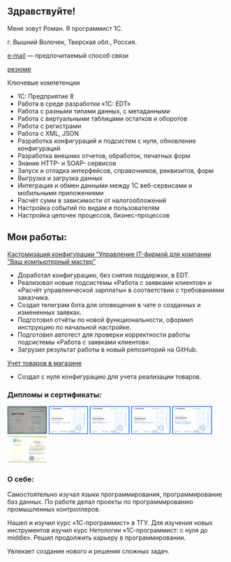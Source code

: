 ## Здравствуйте!

Меня зовут Роман. Я программист 1С.

г. Вышний Волочек, Тверская обл., Россия.

[e-mail](mailto:danroman@yandex.ru) — предпочитаемый способ связи

[резюме](https://docs.google.com/document/d/1AIhtQWyntr-fZI0vCNaaPPzK9M3gRKAfG3DCkI7K7mQ/edit#heading=h.w62vgq4fqlv)

Ключевые компетенции
 
- 1С: Предприятие 8
- Работа в среде разработки «1С: EDT»
- Работа с разными типами данных, с метаданными
- Работа с виртуальными таблицами остатков и оборотов
- Работа с регистрами
- Работа с XML, JSON
- Разработка конфигураций и подсистем с нуля, обновление конфигураций
- Разработка внешних отчетов, обработок, печатных форм
- Знание HTTP- и SOAP- сервисов
- Запуск и отладка интерфейсов, справочников, реквизитов, форм
- Выгрузка и загрузка данных
- Интеграция и обмен данными между 1С веб-сервисами и мобильными приложениями
- Расчёт сумм в зависимости от налогообложений
- Настройка событий по видам и пользователям
- Настройка цепочек процессов, бизнес-процессов

## Мои работы:

[Кастомизация конфигурации “Управление IT-фирмой для компании ”Ваш компьютерный мастер”](https://github.com/danroman-github/diplom)

- Доработал конфигурацию, без снятия поддержки, в EDT.
- Реализовал новые подсистемы «Работа с заявками клиентов» и «Расчёт управленческой зарплаты» в соответствии с требованиями заказчика.
- Создал телеграм бота для оповещения в чате о созданных и измененных заявках.
- Подготовил отчёты по новой функциональности, оформил инструкцию по начальной настройке.
- Подготовил автотест для проверки корректности работы подсистемы «Работа с заявками клиентов».
- Загрузил результат работы в новый репозиторий на GitHub.

[Учет товаров в магазине](https://github.com/danroman-github/danroman-github/blob/main/product%20accounting.dt)

 - Создал с нуля конфигурацию для учета реализации товаров.

### Дипломы и сертификаты:

<img src="https://github.com/danroman-github/danroman-github/blob/main/diplom%20Netology.jpg" height="64" alt="с нуля до middle"> <img src="https://github.com/danroman-github/danroman-github/blob/main/middle.png" height="64" alt="с нуля до middle"> <img src="https://github.com/danroman-github/danroman-github/blob/main/Mobile%20development.png" height="64" alt="мобильная разработка"> <img src="https://github.com/danroman-github/danroman-github/blob/main/LSS.png" height="64" alt="БСП"> <img src="https://github.com/danroman-github/danroman-github/blob/main/Add.features%201C.png" height="64" alt="Доп. возможности платформы 1С"> <img src="https://github.com/danroman-github/danroman-github/blob/main/diplom%20TGU.png" height="64" alt="с нуля до middle">

### О себе:

Самостоятельно изучал языки программирования, программирование баз данных. По работе делал проекты по программированию промышленных контроллеров. 

Нашел и изучил курс «1С-программист» в ТГУ. Для изучения новых инструментов изучил курс Нетологии «1С-программист: с нуля до middle». Решил продолжить карьеру в программировании. 

Увлекает создание нового и решения сложных задач.
